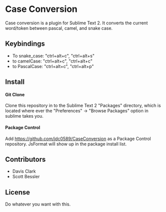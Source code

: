 # Case Conversion
Case conversion is a plugin for Sublime Text 2. It converts the current word/token between pascal, camel, and snake case.

## Keybindings
- To snake_case:  "ctrl+alt+c", "ctrl+alt+s"  
- to camelCase: "ctrl+alt+c", "ctrl+alt+c"
- to PascalCase: "ctrl+alt+c", "ctrl+alt+p"

## Install
#### Git Clone
Clone this repository in to the Sublime Text 2 "Packages" directory, which is located where ever the 
"Preferences" -> "Browse Packages" option in sublime takes you.

#### Package Control
Add https://github.com/jdc0589/CaseConversion as a Package Control repository. JsFormat will show up in the
package install list.

## Contributors
- Davis Clark
- Scott Bessler

## License
Do whatever you want with this.
